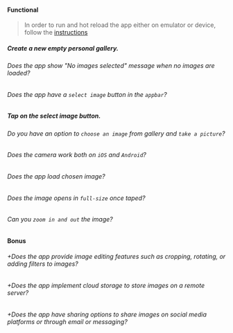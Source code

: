 #### Functional

> In order to run and hot reload the app either on emulator or device, follow the [instructions](https://docs.flutter.dev/get-started/test-drive?tab=androidstudio#run-the-app)

##### Create a new empty personal gallery.

###### Does the app show "No images selected" message when no images are loaded?

###### Does the app have a `select image` button in the `appbar`?

##### Tap on the select image button.

###### Do you have an option to `choose an image` from gallery and `take a picture`?

###### Does the camera work both on `iOS` and `Android`?

###### Does the app load chosen image?

###### Does the image opens in `full-size` once taped?

###### Can you `zoom in and out` the image?

#### Bonus

###### +Does the app provide image editing features such as cropping, rotating, or adding filters to images?

###### +Does the app implement cloud storage to store images on a remote server?

###### +Does the app have sharing options to share images on social media platforms or through email or messaging?
